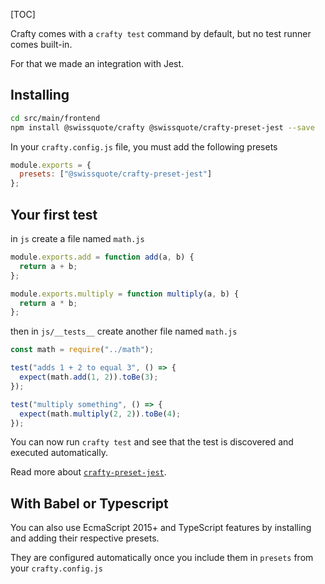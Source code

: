 [TOC]

Crafty comes with a `crafty test` command by default, but no test runner comes
built-in.

For that we made an integration with Jest.

## Installing

```bash
cd src/main/frontend
npm install @swissquote/crafty @swissquote/crafty-preset-jest --save
```

In your `crafty.config.js` file, you must add the following presets

```javascript
module.exports = {
  presets: ["@swissquote/crafty-preset-jest"]
};
```

## Your first test

in `js` create a file named `math.js`

```javascript
module.exports.add = function add(a, b) {
  return a + b;
};

module.exports.multiply = function multiply(a, b) {
  return a * b;
};
```

then in `js/__tests__` create another file named `math.js`

```javascript
const math = require("../math");

test("adds 1 + 2 to equal 3", () => {
  expect(math.add(1, 2)).toBe(3);
});

test("multiply something", () => {
  expect(math.multiply(2, 2)).toBe(4);
});
```

You can now run `crafty test` and see that the test is discovered and executed
automatically.

Read more about [`crafty-preset-jest`](05_Packages/05_crafty-preset-jest).

## With Babel or Typescript

You can also use EcmaScript 2015+ and TypeScript features by installing and
adding their respective presets.

They are configured automatically once you include them in `presets` from your
`crafty.config.js`
